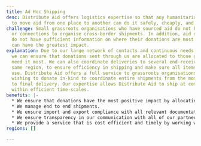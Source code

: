 ```yaml
---
title: Ad Hoc Shipping
desc: Distribute Aid offers logistics expertise so that any humanitarian group seeking
  to move aid from one place to another can do it safely, cheaply, and efficiently.
challenge: Small grassroots organisations who have sourced aid do not have the capacity
  or connections to organise cross-border shipments. In addition, aid donating groups
  do not have sufficient information on where their donations are most needed and
  can have the greatest impact.
explanation: Due to our large network of contacts and continuous needs assessments,
  we can ensure that donations sent through us are allocated to those groups that
  need it most. We can also coordinate deliveries to several end-receivers in the
  same region, to ensure efficiency in shipping and make sure all items go to immediate
  use. Distribute Aid offers a full service to grassroots organisations and corporations
  wishing to donate in-kind to coordinate entire shipments from the moment of pick-up
  to final delivery. Our expertise allows Distribute Aid to ship at competitive prices
  within efficient time-scales.
benefits: |-
  * We ensure that donations have the most positive impact by allocating them where they are most needed.
  * We manage end to end shipments.
  * We ensure import and export compliance with all relevant documentation.
  * We ensure transparency in our communication with all of our partners.
  * We provide a service that is cost efficient and timely by working with a range of commercial shippers.
regions: []

---
```

